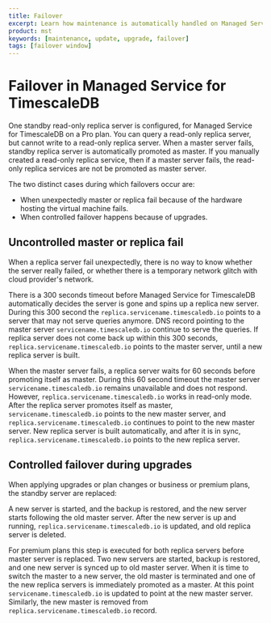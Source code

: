 ```yaml
---
title: Failover
excerpt: Learn how maintenance is automatically handled on Managed Service for TimescaleDB
product: mst
keywords: [maintenance, update, upgrade, failover]
tags: [failover window]
---
```



# Failover in Managed Service for TimescaleDB

One standby read-only replica server is configured, for Managed Service for
TimescaleDB on a Pro plan. You can query a read-only replica server, but cannot
write to a read-only replica server. When a master server fails, standby replica
server is automatically promoted as master. If you manually created a read-only
replica service, then if a master server fails, the read-only replica services
are not be promoted as master server.

The two distinct cases during which failovers occur are:

*   When unexpectedly master or replica fail because of the hardware hosting the
    virtual machine fails.
*   When controlled failover happens because of upgrades.

## Uncontrolled master or replica fail

When a replica server fail unexpectedly, there is no way to know
whether the server really failed, or whether there is a temporary network
glitch with cloud provider's network.

There is a 300 seconds timeout before Managed Service for TimescaleDB
automatically decides the server is gone and spins up a replica new server.
During this 300 second the `replica.servicename.timescaledb.io` points to a
server that may not serve queries anymore. DNS record pointing to the master
server `servicename.timescaledb.io` continue to serve the queries. If replica
server does not come back up within this 300 seconds,
`replica.servicename.timescaledb.io` points to the master server, until a new
replica server is built.

When the master server fails, a replica server waits for 60 seconds before
promoting itself as master. During this 60 second timeout the master server
`servicename.timescaledb.io` remains unavailable and does not respond. However,
`replica.servicename.timescaledb.io` works in read-only mode. After the replica
server promotes itself as master, `servicename.timescaledb.io` points to the new
master server, and `replica.servicename.timescaledb.io` continues to point to
the new master server. New replica server is built automatically, and after it
is in sync, `replica.servicename.timescaledb.io` points to the new replica
server.

## Controlled failover during upgrades

When applying upgrades or plan changes or business or premium plans, the standby
server are replaced:

A new server is started, and the backup is restored, and the new server starts
following the old master server. After the new server is up and running,
`replica.servicename.timescaledb.io` is updated, and old replica server is
deleted.

For premium plans this step is executed for both replica servers before master
server is replaced. Two new servers are started, backup is restored, and one new
server is synced up to old master server. When it is time to switch the master
to a new server, the old master is terminated and one of the new replica servers
is immediately promoted as a master. At this point `servicename.timescaledb.io`
is updated to point at the new master server. Similarly, the new master is
removed from `replica.servicename.timescaledb.io` record.
